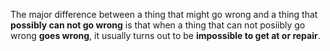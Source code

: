 The major difference between a thing that might go wrong and a thing that **possibly can not go wrong** is that when a thing that can not posiibly go wrong **goes wrong**, it usually turns out to be **impossible to get at or repair**.